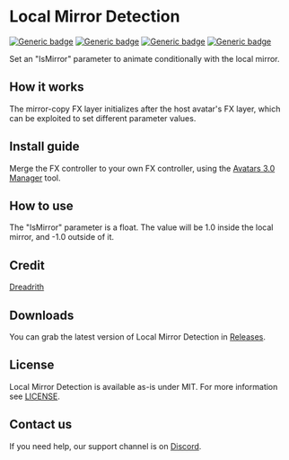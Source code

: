# Local Mirror Detection
  
[![Generic badge](https://img.shields.io/badge/Unity-2019.4.31f1-informational.svg)](https://unity3d.com/unity/whats-new/2019.4.31)
[![Generic badge](https://img.shields.io/badge/SDK-AvatarSDK3-informational.svg)](https://vrchat.com/home/download)
[![Generic badge](https://img.shields.io/badge/License-MIT-informational.svg)](https://github.com/VRLabs/Local-Mirror-Detection/blob/main/LICENSE)
[![Generic badge](https://img.shields.io/github/downloads/VRLabs/Local-Mirror-Detection/total?label=Downloads)](https://github.com/VRLabs/Local-Mirror-Detection/releases/latest)

Set an "IsMirror" parameter to animate conditionally with the local mirror.

## How it works

The mirror-copy FX layer initializes after the host avatar's FX layer, which can be exploited to set different parameter values.

## Install guide

Merge the FX controller to your own FX controller, using the [Avatars 3.0 Manager](https://github.com/VRLabs/Avatars-3.0-Manager) tool.

## How to use

The "IsMirror" parameter is a float. The value will be 1.0 inside the local mirror, and -1.0 outside of it.

## Credit

[Dreadrith](https://github.com/Dreadrith)

## Downloads

You can grab the latest version of Local Mirror Detection in [Releases](https://github.com/VRLabs/Local-Mirror-Detection/releases/latest).

## License

Local Mirror Detection is available as-is under MIT. For more information see [LICENSE](https://github.com/VRLabs/Local-Mirror-Detection/blob/main/LICENSE).

## Contact us

If you need help, our support channel is on [Discord](https://discord.vrlabs.dev).

